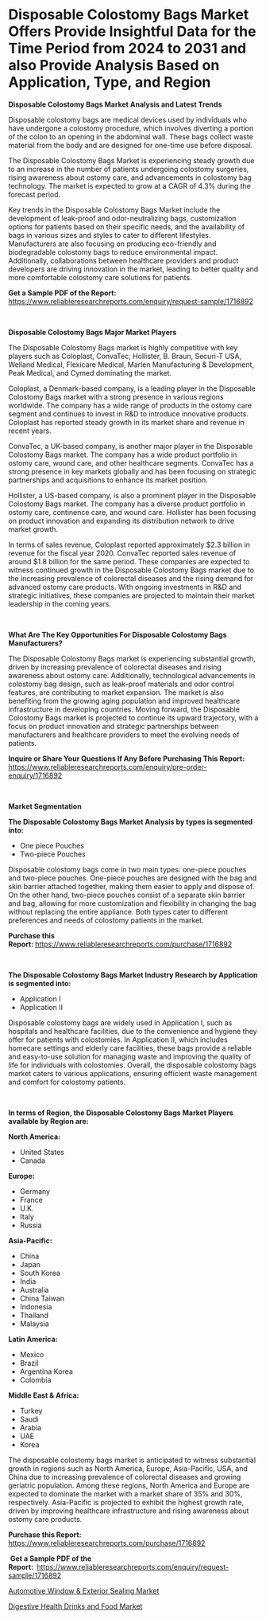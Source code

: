 <p><h1>Disposable Colostomy Bags Market Offers Provide Insightful Data for the Time Period from 2024 to 2031 and also Provide Analysis Based on Application, Type, and Region</h1></p><p><strong>Disposable Colostomy Bags Market Analysis and Latest Trends</strong></p>
<p><p>Disposable colostomy bags are medical devices used by individuals who have undergone a colostomy procedure, which involves diverting a portion of the colon to an opening in the abdominal wall. These bags collect waste material from the body and are designed for one-time use before disposal.</p><p>The Disposable Colostomy Bags Market is experiencing steady growth due to an increase in the number of patients undergoing colostomy surgeries, rising awareness about ostomy care, and advancements in colostomy bag technology. The market is expected to grow at a CAGR of 4.3% during the forecast period.</p><p>Key trends in the Disposable Colostomy Bags Market include the development of leak-proof and odor-neutralizing bags, customization options for patients based on their specific needs, and the availability of bags in various sizes and styles to cater to different lifestyles. Manufacturers are also focusing on producing eco-friendly and biodegradable colostomy bags to reduce environmental impact. Additionally, collaborations between healthcare providers and product developers are driving innovation in the market, leading to better quality and more comfortable colostomy care solutions for patients.</p></p>
<p><strong>Get a Sample PDF of the Report:&nbsp;</strong> <a href="https://www.reliableresearchreports.com/enquiry/request-sample/1716892">https://www.reliableresearchreports.com/enquiry/request-sample/1716892</a></p>
<p>&nbsp;</p>
<p><strong>Disposable Colostomy Bags Major Market Players</strong></p>
<p><p>The Disposable Colostomy Bags market is highly competitive with key players such as Coloplast, ConvaTec, Hollister, B. Braun, Securi-T USA, Welland Medical, Flexicare Medical, Marlen Manufacturing & Development, Peak Medical, and Cymed dominating the market. </p><p>Coloplast, a Denmark-based company, is a leading player in the Disposable Colostomy Bags market with a strong presence in various regions worldwide. The company has a wide range of products in the ostomy care segment and continues to invest in R&D to introduce innovative products. Coloplast has reported steady growth in its market share and revenue in recent years.</p><p>ConvaTec, a UK-based company, is another major player in the Disposable Colostomy Bags market. The company has a wide product portfolio in ostomy care, wound care, and other healthcare segments. ConvaTec has a strong presence in key markets globally and has been focusing on strategic partnerships and acquisitions to enhance its market position.</p><p>Hollister, a US-based company, is also a prominent player in the Disposable Colostomy Bags market. The company has a diverse product portfolio in ostomy care, continence care, and wound care. Hollister has been focusing on product innovation and expanding its distribution network to drive market growth.</p><p>In terms of sales revenue, Coloplast reported approximately $2.3 billion in revenue for the fiscal year 2020. ConvaTec reported sales revenue of around $1.8 billion for the same period. These companies are expected to witness continued growth in the Disposable Colostomy Bags market due to the increasing prevalence of colorectal diseases and the rising demand for advanced ostomy care products. With ongoing investments in R&D and strategic initiatives, these companies are projected to maintain their market leadership in the coming years.</p></p>
<p>&nbsp;</p>
<p><strong>What Are The Key Opportunities For Disposable Colostomy Bags Manufacturers?</strong></p>
<p><p>The Disposable Colostomy Bags market is experiencing substantial growth, driven by increasing prevalence of colorectal diseases and rising awareness about ostomy care. Additionally, technological advancements in colostomy bag design, such as leak-proof materials and odor control features, are contributing to market expansion. The market is also benefiting from the growing aging population and improved healthcare infrastructure in developing countries. Moving forward, the Disposable Colostomy Bags market is projected to continue its upward trajectory, with a focus on product innovation and strategic partnerships between manufacturers and healthcare providers to meet the evolving needs of patients.</p></p>
<p><strong>Inquire or Share Your Questions If Any Before Purchasing This Report:</strong> <a href="https://www.reliableresearchreports.com/enquiry/pre-order-enquiry/1716892">https://www.reliableresearchreports.com/enquiry/pre-order-enquiry/1716892</a></p>
<p>&nbsp;</p>
<p><strong>Market Segmentation</strong></p>
<p><strong>The Disposable Colostomy Bags Market Analysis by types is segmented into:</strong></p>
<p><ul><li>One piece Pouches</li><li>Two-piece Pouches</li></ul></p>
<p><p>Disposable colostomy bags come in two main types: one-piece pouches and two-piece pouches. One-piece pouches are designed with the bag and skin barrier attached together, making them easier to apply and dispose of. On the other hand, two-piece pouches consist of a separate skin barrier and bag, allowing for more customization and flexibility in changing the bag without replacing the entire appliance. Both types cater to different preferences and needs of colostomy patients in the market.</p></p>
<p><strong>Purchase this Report:&nbsp;</strong><a href="https://www.reliableresearchreports.com/purchase/1716892">https://www.reliableresearchreports.com/purchase/1716892</a></p>
<p>&nbsp;</p>
<p><strong>The Disposable Colostomy Bags Market Industry Research by Application is segmented into:</strong></p>
<p><ul><li>Application I</li><li>Application II</li></ul></p>
<p><p>Disposable colostomy bags are widely used in Application I, such as hospitals and healthcare facilities, due to the convenience and hygiene they offer for patients with colostomies. In Application II, which includes homecare settings and elderly care facilities, these bags provide a reliable and easy-to-use solution for managing waste and improving the quality of life for individuals with colostomies. Overall, the disposable colostomy bags market caters to various applications, ensuring efficient waste management and comfort for colostomy patients.</p></p>
<p>&nbsp;</p>
<p><strong>In terms of Region, the Disposable Colostomy Bags Market Players available by Region are:</strong></p>
<p>
    <p> <strong> North America: </strong>
        <ul>
            <li>United States</li>
            <li>Canada</li>
        </ul>
        </p> 
    <p> <strong> Europe: </strong>
        <ul>
            <li>Germany</li>
            <li>France</li>
            <li>U.K.</li>
            <li>Italy</li>
            <li>Russia</li>
        </ul>
        </p> 
    <p> <strong> Asia-Pacific: </strong>
        <ul>
            <li>China</li>
            <li>Japan</li>
            <li>South Korea</li>
            <li>India</li>
            <li>Australia</li>
            <li>China Taiwan</li>
            <li>Indonesia</li>
            <li>Thailand</li>
            <li>Malaysia</li>
        </ul>
        </p> 
    <p> <strong> Latin America: </strong>
        <ul>
            <li>Mexico</li>
            <li>Brazil</li>
            <li>Argentina Korea</li>
            <li>Colombia</li>
        </ul>
        </p> 
    <p> <strong> Middle East & Africa: </strong>
        <ul>
            <li>Turkey</li>
            <li>Saudi</li>
            <li>Arabia</li>
            <li>UAE</li>
            <li>Korea</li>
        </ul>
    </p>
    </p>
<p><p>The disposable colostomy bags market is anticipated to witness substantial growth in regions such as North America, Europe, Asia-Pacific, USA, and China due to increasing prevalence of colorectal diseases and growing geriatric population. Among these regions, North America and Europe are expected to dominate the market with a market share of 35% and 30%, respectively. Asia-Pacific is projected to exhibit the highest growth rate, driven by improving healthcare infrastructure and rising awareness about ostomy care products.</p></p>
<p><strong>Purchase this Report: </strong><a href="https://www.reliableresearchreports.com/purchase/1716892">https://www.reliableresearchreports.com/purchase/1716892</a></p>
<p>&nbsp;<strong>Get a Sample PDF of the Report:&nbsp;&nbsp;</strong><a href="https://www.reliableresearchreports.com/enquiry/request-sample/1716892">https://www.reliableresearchreports.com/enquiry/request-sample/1716892</a></p>
<p><strong></strong></p>
<p><p><a href="https://issuu.com/reportprime-2/docs/automotive-window-exterior-sealing-market-size-203">Automotive Window & Exterior Sealing Market</a></p><p><a href="https://issuu.com/reportprime-2/docs/digestive-health-drinks-and-food-market-size-2030.">Digestive Health Drinks and Food Market</a></p></p>
